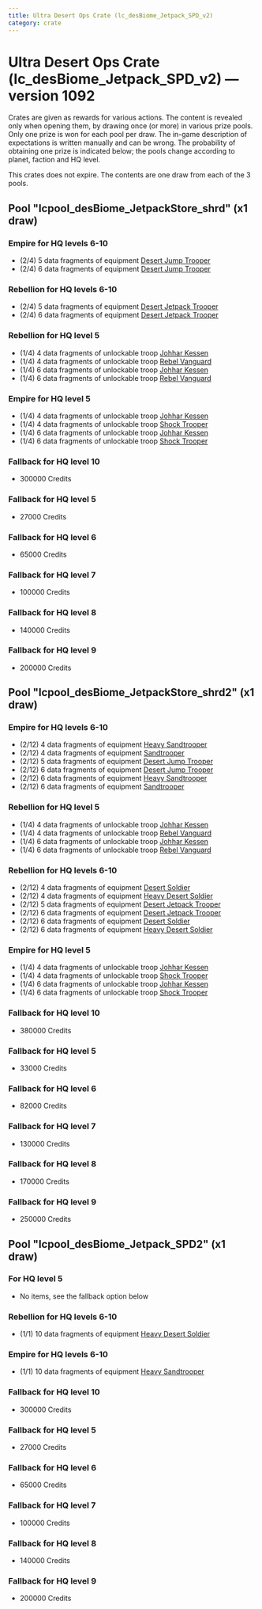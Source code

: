 ```yaml
---
title: Ultra Desert Ops Crate (lc_desBiome_Jetpack_SPD_v2)
category: crate
---
```


# Ultra Desert Ops Crate (lc_desBiome_Jetpack_SPD_v2) — version 1092

Crates are given as rewards for various actions. The content is revealed only when opening them, by drawing once (or more) in various prize pools. Only one prize is won for each pool per draw. The in-game description of expectations is written manually and can be wrong. The probability of obtaining one prize is indicated below; the pools change according to planet, faction and HQ level.

This crates does not expire. The contents are one draw from each of the 3 pools.

## Pool "lcpool_desBiome_JetpackStore_shrd" (x1 draw)

### Empire for HQ levels 6-10

  * (2/4) 5 data fragments of equipment [Desert Jump Trooper](eqpEmpireSandJumpTrooper)
  * (2/4) 6 data fragments of equipment [Desert Jump Trooper](eqpEmpireSandJumpTrooper)

### Rebellion for HQ levels 6-10

  * (2/4) 5 data fragments of equipment [Desert Jetpack Trooper](eqpRebelSandJetpackTrooper)
  * (2/4) 6 data fragments of equipment [Desert Jetpack Trooper](eqpRebelSandJetpackTrooper)

### Rebellion for HQ level 5

  * (1/4) 4 data fragments of unlockable troop [Johhar Kessen](RebelJohhar)
  * (1/4) 4 data fragments of unlockable troop [Rebel Vanguard](Vanguard)
  * (1/4) 6 data fragments of unlockable troop [Johhar Kessen](RebelJohhar)
  * (1/4) 6 data fragments of unlockable troop [Rebel Vanguard](Vanguard)

### Empire for HQ level 5

  * (1/4) 4 data fragments of unlockable troop [Johhar Kessen](EmpireJohhar)
  * (1/4) 4 data fragments of unlockable troop [Shock Trooper](Shock)
  * (1/4) 6 data fragments of unlockable troop [Johhar Kessen](EmpireJohhar)
  * (1/4) 6 data fragments of unlockable troop [Shock Trooper](Shock)

### Fallback for HQ level 10

  * 300000 Credits

### Fallback for HQ level 5

  * 27000 Credits

### Fallback for HQ level 6

  * 65000 Credits

### Fallback for HQ level 7

  * 100000 Credits

### Fallback for HQ level 8

  * 140000 Credits

### Fallback for HQ level 9

  * 200000 Credits

## Pool "lcpool_desBiome_JetpackStore_shrd2" (x1 draw)

### Empire for HQ levels 6-10

  * (2/12) 4 data fragments of equipment [Heavy Sandtrooper](eqpEmpireHeavySandtrooper)
  * (2/12) 4 data fragments of equipment [Sandtrooper](eqpEmpireSandtrooper)
  * (2/12) 5 data fragments of equipment [Desert Jump Trooper](eqpEmpireSandJumpTrooper)
  * (2/12) 6 data fragments of equipment [Desert Jump Trooper](eqpEmpireSandJumpTrooper)
  * (2/12) 6 data fragments of equipment [Heavy Sandtrooper](eqpEmpireHeavySandtrooper)
  * (2/12) 6 data fragments of equipment [Sandtrooper](eqpEmpireSandtrooper)

### Rebellion for HQ level 5

  * (1/4) 4 data fragments of unlockable troop [Johhar Kessen](RebelJohhar)
  * (1/4) 4 data fragments of unlockable troop [Rebel Vanguard](Vanguard)
  * (1/4) 6 data fragments of unlockable troop [Johhar Kessen](RebelJohhar)
  * (1/4) 6 data fragments of unlockable troop [Rebel Vanguard](Vanguard)

### Rebellion for HQ levels 6-10

  * (2/12) 4 data fragments of equipment [Desert Soldier](eqpRebelSandSoldier)
  * (2/12) 4 data fragments of equipment [Heavy Desert Soldier](eqpRebelHeavySandSoldier)
  * (2/12) 5 data fragments of equipment [Desert Jetpack Trooper](eqpRebelSandJetpackTrooper)
  * (2/12) 6 data fragments of equipment [Desert Jetpack Trooper](eqpRebelSandJetpackTrooper)
  * (2/12) 6 data fragments of equipment [Desert Soldier](eqpRebelSandSoldier)
  * (2/12) 6 data fragments of equipment [Heavy Desert Soldier](eqpRebelHeavySandSoldier)

### Empire for HQ level 5

  * (1/4) 4 data fragments of unlockable troop [Johhar Kessen](EmpireJohhar)
  * (1/4) 4 data fragments of unlockable troop [Shock Trooper](Shock)
  * (1/4) 6 data fragments of unlockable troop [Johhar Kessen](EmpireJohhar)
  * (1/4) 6 data fragments of unlockable troop [Shock Trooper](Shock)

### Fallback for HQ level 10

  * 380000 Credits

### Fallback for HQ level 5

  * 33000 Credits

### Fallback for HQ level 6

  * 82000 Credits

### Fallback for HQ level 7

  * 130000 Credits

### Fallback for HQ level 8

  * 170000 Credits

### Fallback for HQ level 9

  * 250000 Credits

## Pool "lcpool_desBiome_Jetpack_SPD2" (x1 draw)

### For HQ level 5

  * No items, see the fallback option below

### Rebellion for HQ levels 6-10

  * (1/1) 10 data fragments of equipment [Heavy Desert Soldier](eqpRebelHeavySandSoldier)

### Empire for HQ levels 6-10

  * (1/1) 10 data fragments of equipment [Heavy Sandtrooper](eqpEmpireHeavySandtrooper)

### Fallback for HQ level 10

  * 300000 Credits

### Fallback for HQ level 5

  * 27000 Credits

### Fallback for HQ level 6

  * 65000 Credits

### Fallback for HQ level 7

  * 100000 Credits

### Fallback for HQ level 8

  * 140000 Credits

### Fallback for HQ level 9

  * 200000 Credits